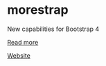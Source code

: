 # morestrap
New capabilities for Bootstrap 4

[Read more](http://robertnicjoo.github.io/morestrap)

[Website](http://irando.co.id/)
